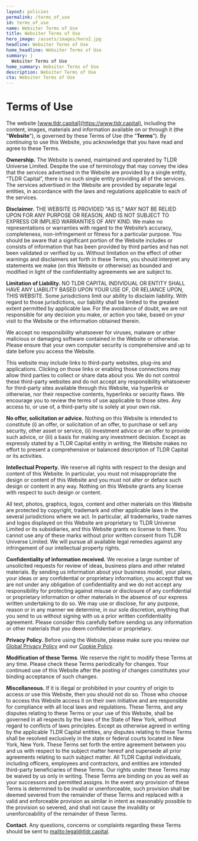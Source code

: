 ```yaml
---
layout: policies
permalink: /terms_of_use
id: terms_of_use
name: Websiter Terms of Use
title: Websiter Terms of Use
hero_image: /assets/images/hero2.jpg
headline: Websiter Terms of Use
home_headline: Websiter Terms of Use
summary: |
  Websiter Terms of Use
home_summary: Websiter Terms of Use
description: Websiter Terms of Use
cta: Websiter Terms of Use
---
```

# Terms of Use

The website [www.tldr.capital](https://www.tldr.capital), including the content, images, materials and information available on or through it (the "**Website**"), is governed by these Terms of Use (the "**Terms**"). By continuing to use this Website, you acknowledge that you have read and agree to these Terms.

**Ownership.** The Website is owned, maintained and operated by TLDR Universe Limited. Despite the use of terminology that may convey the idea that the services advertised in the Website are provided by a single entity, “TLDR Capital”, there is no such single entity providing all of the services. The services advertised in the Website are provided by separate legal entities, in accordance with the laws and regulations applicable to each of the services.

**Disclaimer.** THE WEBSITE IS PROVIDED "AS IS," MAY NOT BE RELIED UPON FOR ANY PURPOSE OR REASON, AND IS NOT SUBJECT TO EXPRESS OR IMPLIED WARRANTIES OF ANY KIND. We make no representations or warranties with regard to the Website’s accuracy, completeness, non-infringement or fitness for a particular purpose. You should be aware that a significant portion of the Website includes or consists of information that has been provided by third parties and has not been validated or verified by us. Without limitation on the effect of other warnings and disclaimers set forth in these Terms, you should interpret any statements we make (on this Website or otherwise) as bounded and modified in light of the confidentiality agreements we are subject to.

**Limitation of Liability.** NO TLDR CAPITAL INDIVIDUAL OR ENTITY SHALL HAVE ANY LIABILITY BASED UPON YOUR USE OF, OR RELIANCE UPON, THIS WEBSITE. Some jurisdictions limit our ability to disclaim liability. With regard to those jurisdictions, our liability shall be limited to the greatest extent permitted by applicable law. For the avoidance of doubt, we are not responsible for any decision you make, or action you take, based on your visit to the Website or the information obtained therein.

We accept no responsibility whatsoever for viruses, malware or other malicious or damaging software contained in the Website or otherwise. Please ensure that your own computer security is comprehensive and up to date before you access the Website.

This website may include links to third-party websites, plug-ins and applications. Clicking on those links or enabling those connections may allow third parties to collect or share data about you. We do not control these third-party websites and do not accept any responsibility whatsoever for third-party sites available through this Website, via hyperlink or otherwise, nor their respective contents, hyperlinks or security flaws. We encourage you to review the terms of use applicable to those sites. Any access to, or use of, a third-party site is solely at your own risk.

**No offer, solicitation or advice.** Nothing on this Website is intended to constitute (i) an offer, or solicitation of an offer, to purchase or sell any security, other asset or service, (ii) investment advice or an offer to provide such advice, or (iii) a basis for making any investment decision. Except as expressly stated by a TLDR Capital entity in writing, the Website makes no effort to present a comprehensive or balanced description of TLDR Capital or its activities.

**Intellectual Property.** We reserve all rights with respect to the design and content of this Website. In particular, you must not misappropriate the design or content of this Website and you must not alter or deface such design or content in any way. Nothing on this Website grants any license with respect to such design or content.

All text, photos, graphics, logos, content and other materials on this Website are protected by copyright, trademark and other applicable laws in the several jurisdictions where we act. In particular, all trademarks, trade names and logos displayed on this Website are proprietary to TLDR Universe Limited or its subsidiaries, and this Website grants no license to them. You cannot use any of these marks without prior written consent from TLDR Universe Limited. We will pursue all available legal remedies against any infringement of our intellectual property rights.

**Confidentiality of information received.** We receive a large number of unsolicited requests for review of ideas, business plans and other related materials. By sending us information about your business model, your plans, your ideas or any confidential or proprietary information, you accept that we are not under any obligation of confidentiality and we do not accept any responsibility for protecting against misuse or disclosure of any confidential or proprietary information or other materials in the absence of our express written undertaking to do so. We may use or disclose, for any purpose, reason or in any manner we determine, in our sole discretion, anything that you send to us without signing with us a prior written confidentiality agreement. Please consider this carefully before sending us any information or other materials that you deem confidential or proprietary.

**Privacy Policy.** Before using the Website, please make sure you review our [Global Privacy Policy](/privacy_policy) and our [Cookie Policy](/cookie_policy).

**Modification of these Terms**. We reserve the right to modify these Terms at any time. Please check these Terms periodically for changes. Your continued use of this Website after the posting of changes constitutes your binding acceptance of such changes.

**Miscellaneous.** If it is illegal or prohibited in your country of origin to access or use this Website, then you should not do so. Those who choose to access this Website access it on their own initiative and are responsible for compliance with all local laws and regulations. These Terms, and any disputes relating to these Terms or your use of this Website, shall be governed in all respects by the laws of the State of New York, without regard to conflicts of laws principles. Except as otherwise agreed in writing by the applicable TLDR Capital entities, any disputes relating to these Terms shall be resolved exclusively in the state or federal courts located in New York, New York. These Terms set forth the entire agreement between you and us with respect to the subject matter hereof and supersede all prior agreements relating to such subject matter. All TLDR Capital individuals, including officers, employees and contractors, and entities are intended third-party beneficiaries of these Terms. Our rights under these Terms may be waived by us only in writing. These Terms are binding on you as well as your successors and permitted assigns. In the event any provision of these Terms is determined to be invalid or unenforceable, such provision shall be deemed severed from the remainder of these Terms and replaced with a valid and enforceable provision as similar in intent as reasonably possible to the provision so severed, and shall not cause the invalidity or unenforceability of the remainder of these Terms.

**Contact**. Any questions, concerns or complaints regarding these Terms should be sent to <mailto:legal@tldr.capital>.
